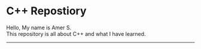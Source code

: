 # C++ Repostiory 
Hello,
  My name is Amer S. <br>
  This repository is all about C++ and what I have learned. <br>
  <hr>
